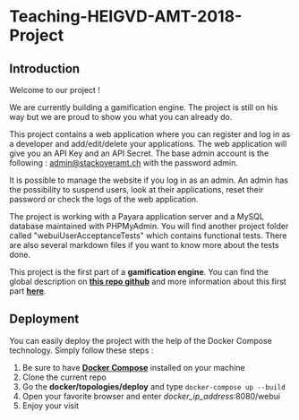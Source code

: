 # Teaching-HEIGVD-AMT-2018-Project
## Introduction

Welcome to our project !

We are currently building a gamification engine. The project is still on his way but we are proud to show you what you can already do.

This project contains a web application where you can register and log in as a developer and add/edit/delete your applications. The web application will give you an API Key and an API Secret. The base admin account is the following : admin@stackoveramt.ch with the password admin.

It is possible to manage the website if you log in as an admin. An admin has the possibility to suspend users, look at their applications, reset their password or check the logs of the web application.

The project is working with a Payara application server and a MySQL database maintained with PHPMyAdmin. You will find another project folder called "webuiUserAcceptanceTests" which contains functional tests. There are also several markdown files if you want to know more about the tests done.

This project is the first part of a **gamification engine**. You can find the global description on [**this repo github**](https://github.com/SoftEng-HEIGVD/Teaching-HEIGVD-AMT-2018-Project) and more information about this first part [**here**](WP1.md).

## Deployment

You can easily deploy the project with the help of the Docker Compose technology. Simply follow these steps :
1) Be sure to have [**Docker Compose**](https://docs.docker.com/compose/install/) installed on your machine
2) Clone the current repo
3) Go the **docker/topologies/deploy** and type `docker-compose up --build`
4) Open your favorite browser and enter *docker_ip_address*:8080/webui
5) Enjoy your visit